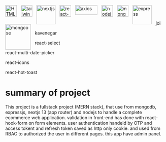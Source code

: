 
<img src="https://cdn.jsdelivr.net/gh/devicons/devicon/icons/html5/html5-original.svg" width="36"  alt="HTML5" style="padding-right:10px;" align="left"  />
<img src="https://upload.wikimedia.org/wikipedia/commons/thumb/d/d5/Tailwind_CSS_Logo.svg/2048px-Tailwind_CSS_Logo.svg.png" width="36" alt="tailwind" style="padding-right:10px;" align="left" />
<img src="https://encrypted-tbn0.gstatic.com/images?q=tbn:ANd9GcReGL5y1FOv0EvcYDsUjObElS-G15wowqoM39yRcjZof7O3J-Ko_zmk6-RPjbY7aDRIZbw&usqp=CAU" width="60" alt="nextjs" style="padding-right:10px;" align="left" />

<img src="https://avatars.githubusercontent.com/u/53986236?v=4&s=400" width="36" alt="react-hook-form" style="padding-right:10px;" align="left" />
<img src="https://seeklogo.com/images/A/axios-logo-CD0C90458F-seeklogo.com.png" width="70" height="30" alt="axios" style="padding-right:10px;" align="left" />
<img src="https://cdn.jsdelivr.net/gh/devicons/devicon/icons/nodejs/nodejs-original.svg" width="36" alt="nodejs" style="padding-right:10px;" align="left" />
<img src="https://cdn.jsdelivr.net/gh/devicons/devicon/icons/mongodb/mongodb-original.svg" width="36" alt="mongodb" style="padding-right:10px;" align="left" />
<img src="https://w7.pngwing.com/pngs/545/451/png-transparent-node-js-express-js-javascript-solution-stack-web-application-others-angle-text-rectangle-thumbnail.png" width="60" alt="express" style="padding-right:10px;" align="left" />
<img src="https://encrypted-tbn0.gstatic.com/images?q=tbn:ANd9GcRAmIXNHmj9NRUqg_frbn1AiL8p6eY6895JzQ&usqp=CAU" width="80" alt="mongoose" style="padding-right:10px;" align="left" />

<br />
<br />

<p width="960" style="padding-right: 10px;" align="left" >joi</p>
<p width="960" style="padding-right:40px;" align="left" >kavenegar</p>
<p width="960" style="padding-right:40px;" align="left" >react-select</p>
<p width="960" style="padding-right:40px;" align="left" >react-multi-date-picker</p>
<p width="960" style="padding-right:40px;" align="left" >react-icons</p>
<p width="960" style="padding-right:40px;" align="left" >react-hot-toast</p>

# summary of project
This project is a fullstack project (MERN stack), that use from mongodb, expressjs, nextjs 13 (app router) and nodejs to handle a complete ecommerce web application. 
validation in front-end has done with react-hook-form on form elements.
user authentication handeld by OTP and access tokent and refresh token saved as http only cookie.
and used from RBAC to authorized the user in different pages.
this app have admin panel.



